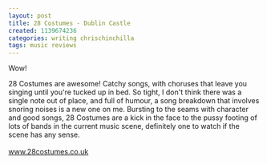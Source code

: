 ```yaml
---
layout: post
title: 28 Costumes - Dublin Castle
created: 1139674236
categories: writing chrischinchilla
tags: music reviews
---
```


Wow!

28 Costumes are awesome! Catchy songs, with choruses that leave you singing until you're tucked up in bed. So tight, I don't think there was a single note out of place, and full of humour, a song breakdown that involves snoring noises is a new one on me. Bursting to the seams with character and good songs, 28 Costumes are a kick in the face to the pussy footing of lots of bands in the current music scene, definitely one to watch if the scene has any sense.<br><br><a href='https://www.28costumes.co.uk' target='_blank'>www.28costumes.co.uk</a>
